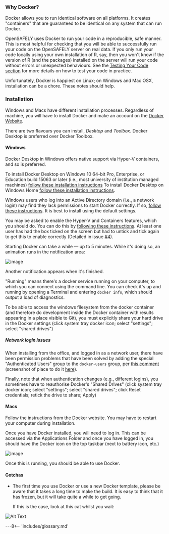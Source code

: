 
### Why Docker?

Docker allows you to run identical software on all platforms. 
It creates "containers" that are guaranteed to be identical on any system that can run Docker.

OpenSAFELY uses Docker to run your code in a reproducible, safe manner. 
This is most helpful for checking that you will be able to successfully run your code on the OpenSAFELY server on real data.
If you only run your code locally using your own installation of R, say, then you won't know if the version of R (and the packages) installed on the server will run your code without errors or unexpected behaviours.
See the [Testing Your Code section](actions-pipelines.md) for more details on how to test your code in practice.

Unfortunately, Docker is happiest on Linux; on Windows and Mac OSX, installation can be a chore. 
These notes should help.

### Installation

Windows and Macs have different installation processes. 
Regardless of machine, you will have to install Docker and make an account on the [Docker Website](https://docs.docker.com/).

There are two flavours you can install, *Desktop* and *Toolbox*. 
Docker Desktop is preferred over Docker Toolbox. 

#### Windows

Docker Desktop in Windows offers native support via Hyper-V containers, and so is preferred.

To install Docker Desktop on Windows 10 64-bit Pro, Enterprise, or Education build 15063 or later (i.e., most university of institution managed machines) [follow these installation instructions](https://docs.docker.com/docker-for-windows/install/)
To install Docker Desktop on Windows Home [follow these installation instructions](https://docs.docker.com/docker-for-windows/install-windows-home/).

Windows users who log into an Active Directory domain (i.e., a network login) may find they lack permissions to start Docker correctly. 
If so, [follow these instructions](https://github.com/docker/for-win/issues/785#issuecomment-344805180).
It is best to install using the default settings. 

You may be asked to enable the Hyper-V and Containers features, which you should do. 
You can do this by [following these instructions](https://docs.microsoft.com/en-us/virtualization/hyper-v-on-windows/quick-start/enable-hyper-v). 
At least one user has had the box ticked on the screen but had to untick and tick again to get this to enable correctly (Detailed in issue [#4](https://github.com/ebmdatalab/custom-docker/issues/4)).

Starting Docker can take a while &mdash; up to 5 minutes. 
While it's doing so, an animation runs in the notification area:

![image](https://user-images.githubusercontent.com/211271/72052991-14a8c000-32be-11ea-948f-575a3c84bc3b.png)

Another notification appears when it's finished.

"Running" means there's a docker service running on your computer, to which you can connect using the command line. 
You can check it's up and running by opening a Terminal and entering `docker info`, which should output a load of diagnostics.

To be able to access the windows filesystem from the docker container (and therefore do development inside the Docker container with results appearing in a place visible to Git), you must explicitly share your hard drive in the Docker settings (click system tray docker icon; select "settings"; select "shared drives")

##### Network login issues

When installing from the office, and logged in as a network user, there have been permission problems that have been solved by adding the special "Authenticated Users" group to the `docker-users` group, per [this comment](https://github.com/docker/for-win/issues/785#issuecomment-327237998) (screenshot of place to do it [here](https://github.com/docker/for-win/issues/785#issuecomment-344805180)).

Finally, note that when authentication changes (e.g., different logins), you sometimes have to reauthorise Docker's "Shared Drives" (click system tray docker icon; select "settings"; select "shared drives"; click Reset credentials; retick the drive to share; Apply)

#### Macs

Follow the instructions from the Docker website. 
You may have to restart your computer during installation.

Once you have Docker installed, you will need to log in. 
This can be accessed via the Applications Folder and once you have logged in, you should have the Docker icon on the top taskbar (next to battery icon, etc.)

![image](https://user-images.githubusercontent.com/25401512/75257439-dff4b780-57dc-11ea-9ae8-592e1570bc71.png)

Once this is running, you should be able to use Docker.

#### Gotchas

- The first time you use Docker or use a new Docker template, please be aware that it takes a long time to make the build.
It is easy to think that it has frozen, but it will take quite a while to get going.

    If this is the case, look at this cat whilst you wait:

![Alt Text](https://media.giphy.com/media/vFKqnCdLPNOKc/giphy.gif)


---8<-- 'includes/glossary.md'
